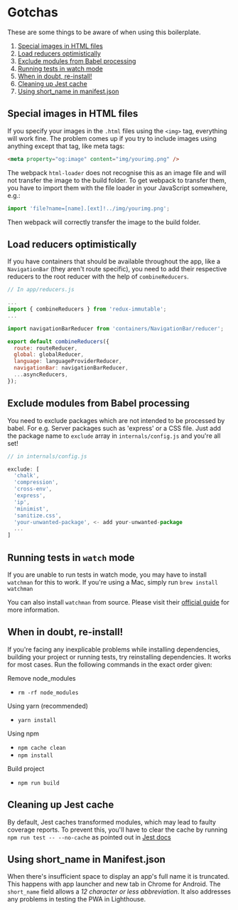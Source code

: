 # Gotchas

These are some things to be aware of when using this boilerplate.

1. [Special images in HTML files](#special-images-in-html-files)
2. [Load reducers optimistically](#load-reducers-optimistically)
3. [Exclude modules from Babel processing](#exclude-modules-from-babel-processing)
4. [Running tests in watch mode](#running-tests-in-watch-mode)
5. [When in doubt, re-install!](#when-in-doubt-re-install)
6. [Cleaning up Jest cache](#cleaning-up-jest-cache)
7. [Using short_name in manifest.json](#using-short-name-in-manifest)

## Special images in HTML files

If you specify your images in the `.html` files using the `<img>` tag, everything
will work fine. The problem comes up if you try to include images using anything
except that tag, like meta tags:

```HTML
<meta property="og:image" content="img/yourimg.png" />
```

The webpack `html-loader` does not recognise this as an image file and will not
transfer the image to the build folder. To get webpack to transfer them, you
have to import them with the file loader in your JavaScript somewhere, e.g.:

```JavaScript
import 'file?name=[name].[ext]!../img/yourimg.png';
```

Then webpack will correctly transfer the image to the build folder.

## Load reducers optimistically

If you have containers that should be available throughout the app, like a `NavigationBar` (they aren't route specific), you need to add their respective reducers to the root reducer with the help of `combineReducers`.

``` js
// In app/reducers.js

...
import { combineReducers } from 'redux-immutable';
...

import navigationBarReducer from 'containers/NavigationBar/reducer';

export default combineReducers({
  route: routeReducer,
  global: globalReducer,
  language: languageProviderReducer,
  navigationBar: navigationBarReducer,
  ...asyncReducers,
});
```

## Exclude modules from Babel processing

You need to exclude packages which are not intended to be processed by babel. For e.g. Server packages such as 'express' or a CSS file. Just add the package name to `exclude` array in `internals/config.js` and you're all set!

``` js
// in internals/config.js

exclude: [
  'chalk',
  'compression',
  'cross-env',
  'express',
  'ip',
  'minimist',
  'sanitize.css',
  'your-unwanted-package', <- add your-unwanted-package
  ...
]
```

## Running tests in `watch` mode

If you are unable to run tests in watch mode, you may have to install `watchman` for this to work. If you're using a Mac, simply run `brew install watchman`

You can also install `watchman` from source. Please visit their [official guide](https://facebook.github.io/watchman/docs/install.html) for more information.

## When in doubt, re-install!

If you're facing any inexplicable problems while installing dependencies, building your project or running tests, try reinstalling dependencies. It works for most cases. Run the following commands in the exact order given:

Remove node_modules
- `rm -rf node_modules`

Using yarn (recommended)
- `yarn install`

Using npm
- `npm cache clean`
- `npm install`

Build project
- `npm run build`

## Cleaning up Jest cache

By default, Jest caches transformed modules, which may lead to faulty coverage reports. To prevent this, you'll have to clear the cache by running `npm run test -- --no-cache` as pointed out in [Jest docs](https://facebook.github.io/jest/docs/cli.html#cache)

## Using short_name in Manifest.json

When there's insufficient space to display an app's full name it is truncated.
This happens with app launcher and new tab in Chrome for Android.
The `short_name` field allows a *12 character or less abbreviation*.
It also addresses any problems in testing the PWA in Lighthouse.